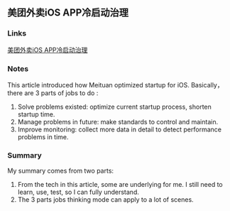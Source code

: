 ## 美团外卖iOS APP冷启动治理

### Links

[美团外卖iOS APP冷启动治理](https://tech.meituan.com/2018/12/06/waimai-ios-optimizing-startup.html)

### Notes

This article introduced how Meituan optimized startup for iOS.  Basically，there are 3 parts of jobs to do :

1. Solve problems existed: optimize current startup process, shorten startup time.
2. Manage problems in future: make standards to control and maintain.
3. Improve monitoring: collect more data in detail to detect performance problems in time.

### Summary

My summary comes from two parts:

1. From the tech in this article, some are underlying for me. I still need to learn, use, test, so I can fully understand.
2. The 3 parts jobs thinking mode can apply to a lot of scenes. 